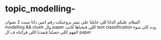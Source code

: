 # topic_modelling-

السلام عليكم 
الداتا للي جايلنا علي  تيمز بروجيكت رقم اتنين داتا سيت 2
بعنوان modelling && clustr 
وال paper اللي فتحناها 
كانت text classification
وده كان سوء الفهم اللي حصلنا فنفذنا اللي قرائناه ف ال paper 

